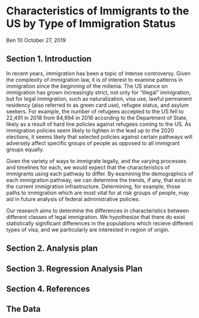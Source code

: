 Characteristics of Immigrants to the US by Type of Immigration Status
================
Ben 10
October 27, 2019

## Section 1. Introduction

In recent years, immigration has been a topic of intense controversy.
Given the complexity of immigration law, it is of interest to examine
patterns in immigration since the beginning of the millenia. The US
stance on immigration has grown increasingly strict, not only for
“illegal” immigration, but for legal immigration, such as
naturalization, visa use, lawful permanent residency (also referred to
as green card use), refugee status, and asylum seekers. For example, the
number of refugees accepted to the US fell to 22,491 in 2018 from 84,994
in 2016 according to the Department of State, likely as a result of hard
line policies against refugees coming to the US. As immigration policies
seem likely to tighten in the lead up to the 2020 elections, it seems
likely that selected policies against certain pathways will adversely
affect specific groups of people as opposed to all immigrant groups
equally.

Given the variety of ways to immigrate legally, and the varying
processes and timelines for each, we would expect that the
characteristics of immigrants using each pathway to differ. By examining
the demographics of each immigration pathway, we can determine the
trends, if any, that exist in the current immigration infrastructure.
Determining, for example, those paths to immigration which are most
vital for at risk groups of people, may aid in future analysis of
federal administrative policies.

Our research aims to determine the differences in characteristics
between different classes of legal immigration. We hypothesize that
there do exist statistically significant differences in the populations
which recieve different types of visa, and we particularly are
interested in region of origin.

## Section 2. Analysis plan

## Section 3. Regression Analysis Plan

## Section 4. References

## The Data
